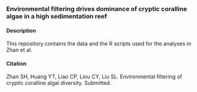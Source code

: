 ### Environmental filtering drives dominance of cryptic coralline algae in a high sedimentation reef

#### Description
This repository contains the data and the R scripts used for the analyses in Zhan et al.

#### Citation
Zhan SH, Huang YT, Liao CP, Liou CY, Liu SL. Environmental filtering of cryptic coralline algal diversity. Submitted.
